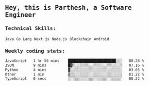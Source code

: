 <samp>
    <h2>Hey, this is Parthesh, a Software Engineer</h2>
    <h3>Technical Skills: </h3>
    <code>Java</code> <code>Go Lang</code> <code>Next.js</code> <code>Node.js</code> <code>Blockchain</code> <code>Android</code>
    <h3>Weekly coding stats:</h3>
<!--START_SECTION:waka-->

```txt
JavaScript   1 hr 56 mins    ██████████████████████░░░   88.26 %
JSON         9 mins          █▓░░░░░░░░░░░░░░░░░░░░░░░   07.16 %
Python       4 mins          ▓░░░░░░░░░░░░░░░░░░░░░░░░   03.05 %
Other        1 min           ▒░░░░░░░░░░░░░░░░░░░░░░░░   01.22 %
TypeScript   0 secs          ░░░░░░░░░░░░░░░░░░░░░░░░░   00.22 %
```

<!--END_SECTION:waka-->
</samp>

